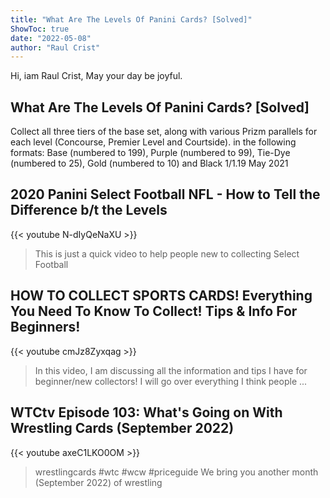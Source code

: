 ```yaml
---
title: "What Are The Levels Of Panini Cards? [Solved]"
ShowToc: true 
date: "2022-05-08"
author: "Raul Crist" 
---
```


Hi, iam Raul Crist, May your day be joyful.
## What Are The Levels Of Panini Cards? [Solved]
Collect all three tiers of the base set, along with various Prizm parallels for each level (Concourse, Premier Level and Courtside). in the following formats: Base (numbered to 199), Purple (numbered to 99), Tie-Dye (numbered to 25), Gold (numbered to 10) and Black 1/1.19 May 2021

## 2020 Panini Select Football NFL - How to Tell the Difference b/t the Levels
{{< youtube N-dIyQeNaXU >}}
>This is just a quick video to help people new to collecting Select Football 

## HOW TO COLLECT SPORTS CARDS! Everything You Need To Know To Collect! Tips & Info For Beginners!
{{< youtube cmJz8Zyxqag >}}
>In this video, I am discussing all the information and tips I have for beginner/new collectors! I will go over everything I think people ...

## WTCtv Episode 103: What's Going on With Wrestling Cards (September 2022)
{{< youtube axeC1LKO0OM >}}
>wrestlingcards​ #wtc​ #wcw #priceguide We bring you another month (September 2022) of wrestling 

